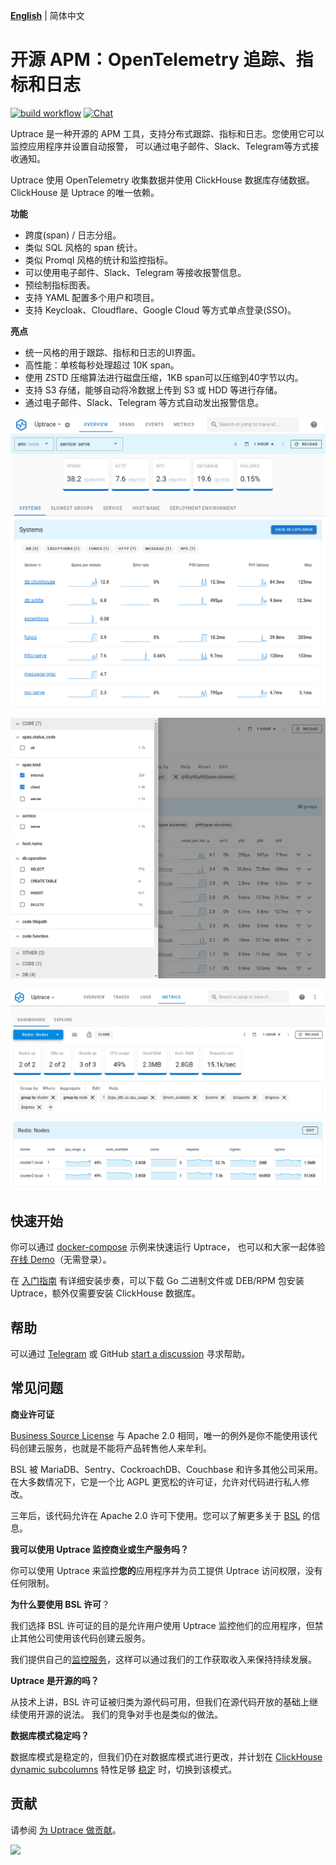 [**English**](README.md) | 简体中文

# 开源 APM：OpenTelemetry 追踪、指标和日志

[![build workflow](https://github.com/uptrace/uptrace/actions/workflows/build-and-test.yml/badge.svg)](https://github.com/uptrace/uptrace/actions)
[![Chat](https://img.shields.io/badge/-telegram-red?color=white&logo=telegram&logoColor=black)](https://t.me/uptrace)

Uptrace 是一种开源的 APM 工具，支持分布式跟踪、指标和日志。您使用它可以监控应用程序并设置自动报警，
可以通过电子邮件、Slack、Telegram等方式接收通知。

Uptrace 使用 OpenTelemetry 收集数据并使用 ClickHouse 数据库存储数据。ClickHouse 是 Uptrace 的唯一依赖。

**功能**

- 跨度(span) / 日志分组。
- 类似 SQL 风格的 span 统计。
- 类似 Promql 风格的统计和监控指标。
- 可以使用电子邮件、Slack、Telegram 等接收报警信息。
- 预绘制指标图表。
- 支持 YAML 配置多个用户和项目。
- 支持 Keycloak、Cloudflare、Google Cloud 等方式单点登录(SSO)。

**亮点**

- 统一风格的用于跟踪、指标和日志的UI界面。
- 高性能：单核每秒处理超过 10K span。
- 使用 ZSTD 压缩算法进行磁盘压缩，1KB span可以压缩到40字节以内。
- 支持 S3 存储，能够自动将冷数据上传到 S3 或 HDD 等进行存储。
- 通过电子邮件、Slack、Telegram 等方式自动发出报警信息。

![Uptrace Home](./example/docker/images/home.png)

![Facetted filters](./example/docker/images/facets.png)

![Prometheus-like metrics](./example/docker/images/metrics.png)

## 快速开始

你可以通过 [docker-compose](example/docker) 示例来快速运行 Uptrace，
也可以和大家一起体验 [在线 Demo](https://app.uptrace.dev/play)（无需登录）。

在 [入门指南](https://uptrace.dev/get/get-started.html) 有详细安装步奏，可以下载 Go 二进制文件或
DEB/RPM 包安装 Uptrace，额外仅需要安装 ClickHouse 数据库。

## 帮助

可以通过 [Telegram](https://t.me/uptrace) 或
GitHub [start a discussion](https://github.com/uptrace/uptrace/discussions) 寻求帮助。

## 常见问题

**商业许可证**

[Business Source License](LICENSE) 与 Apache 2.0 相同，唯一的例外是你不能使用该代码创建云服务，也就是不能将产品转售他人来牟利。

BSL 被 MariaDB、Sentry、CockroachDB、Couchbase 和许多其他公司采用。
在大多数情况下，它是一个比 AGPL 更宽松的许可证，允许对代码进行私人修改。

三年后，该代码允许在 Apache 2.0 许可下使用。您可以了解更多关于 [BSL](https://mariadb.com/bsl-faq-adopting/) 的信息。

**我可以使用 Uptrace 监控商业或生产服务吗？**

你可以使用 Uptrace 来监控**您的**应用程序并为员工提供 Uptrace 访问权限，没有任何限制。

**为什么要使用 BSL 许可**？

我们选择 BSL 许可证的目的是允许用户使用 Uptrace 监控他们的应用程序，但禁止其他公司使用该代码创建云服务。

我们提供自己的[监控服务](https://uptrace.dev/)，这样可以通过我们的工作获取收入来保持持续发展。

**Uptrace 是开源的吗？**

从技术上讲，BSL 许可证被归类为源代码可用，但我们在源代码开放的基础上继续使用开源的说法。
我们的竞争对手也是类似的做法。

**数据库模式稳定吗？**

数据库模式是稳定的，但我们仍在对数据库模式进行更改，并计划在 [ClickHouse dynamic subcolumns](https://github.com/ClickHouse/ClickHouse/pull/23932)
特性足够 [稳定](https://github.com/ClickHouse/ClickHouse/issues?q=is%3Aissue+is%3Aopen+label%3Acomp-type-object) 时，切换到该模式。

## 贡献

请参阅 [为 Uptrace 做贡献](https://uptrace.dev/get/contributing.html)。

<a href="https://github.com/uptrace/uptrace/graphs/contributors">
  <img src="https://contributors-img.web.app/image?repo=uptrace/uptrace" />
</a>
